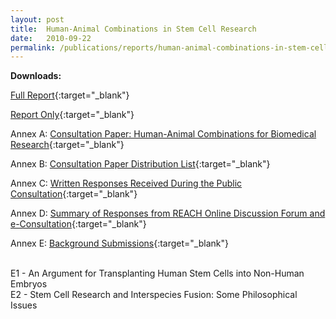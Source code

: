 ```yaml
---
layout: post
title:  Human-Animal Combinations in Stem Cell Research
date:   2010-09-22
permalink: /publications/reports/human-animal-combinations-in-stem-cell-research
---
```


**Downloads:**

[Full Report](/files/publications/reports/human-animal-combinations-in-stem-cell-research-full-report.pdf){:target="_blank"}

[Report Only](/files/publications/reports/human-animal-combinations-in-stem-cell-research-report-only.pdf){:target="_blank"}

Annex A: [Consultation Paper: Human-Animal Combinations for Biomedical Research](/files/publications/reports/human-animal-combinations-in-stem-cell-research-annex-a.pdf){:target="_blank"}

Annex B: [Consultation Paper Distribution List](/files/publications/reports/human-animal-combinations-in-stem-cell-research-annex-b.pdf.pdf){:target="_blank"}

Annex C: [Written Responses Received During the Public Consultation](/files/publications/reports/human-animal-combinations-in-stem-cell-research-annex-c.pdf){:target="_blank"}

Annex D: [Summary of Responses from REACH Online Discussion Forum and e-Consultation](/files/publications/reports/human-animal-combinations-in-stem-cell-research-annex-d.pdf){:target="_blank"}

Annex E: [Background Submissions](/files/publications/reports/human-animal-combinations-in-stem-cell-research-annex-e.pdf){:target="_blank"}

<br> E1 - An Argument for Transplanting Human Stem Cells into Non-Human Embryos 
<br> E2 - Stem Cell Research and Interspecies Fusion: Some Philosophical Issues
